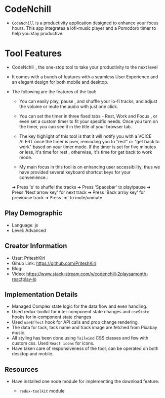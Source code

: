 # CodeNchill

- `CodeNchill` is a productivity application designed to enhance your focus hours. This app integrates a lofi-music player and a Pomodoro timer to help you stay productive.

# Tool Features

- CodeNchill , the one-stop tool to take your productivity to the next level

- It comes with a bunch of features with a seamless User Experience and an elegant design for both mobile and desktop.

- The following are the features of the tool:

  - You can easily play, pause , and shuffle your lo-fi tracks, and adjust the volume or mute the audio with just one click.

  - You can set the timer in three fixed tabs - Rest, Work and Focus , or even set a custom timer to fit your specific needs. Once you turn on the timer, you can see it in the title of your browser tab.

  - The key highlight of this tool is that it will notify you with a VOICE ALERT once the timer is over, reminding you to "rest" or "get back to work" based on your timer mode. If the timer is set for five minutes or less, it's time for rest , otherwise, it's time for get back to work mode.

  - My main focus in this tool is on enhancing user accessibility, thus we have provided several keyboard shortcut keys for your convenience.:

  ➜ Press 's' to shuffel the tracks
  ➜ Press 'Spacebar' to play/pause
  ➜ Press 'Next arrow key' for next track
  ➜ Press 'Back arroy key' for previouse track
  ➜ Press 'm' to mute/unmute

## Play Demographic

- Language: js
- Level: Advanced

## Creator Information

- User: PriteshKiri
- Gihub Link: https://github.com/PriteshKiri
- Blog:
- Video: https://www.stack-stream.com/v/codenchill-2playsamonth-reactplay-io

## Implementation Details

- Managed Complex state logic for the data flow and even handling.
- Used redux-toolkit for inter component state changes and `useState` hooks for in-component state changes
- Used `useEffect` hook for API calls and prop change rendering.
- The data for tack, tack name and track image are fetched from Pixabay music.
- All styling has been done using `Tailwind` CSS classes and few with custom css. Used `React icons` for icons.
- Have taken care of responsiveness of the tool, can be operated on both desktop and mobile.

## Resources

- Have installed one node module for implementing the download feature:

  - `redux-toolkit` module
